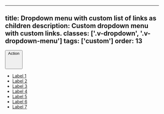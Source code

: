 <!--
 *              Copyright (c) 2025 Visa, Inc.
 *
 * Licensed under the Apache License, Version 2.0 (the "License");
 * you may not use this file except in compliance with the License.
 * You may obtain a copy of the License at
 *
 *         http://www.apache.org/licenses/LICENSE-2.0
 *
 * Unless required by applicable law or agreed to in writing, software
 * distributed under the License is distributed on an "AS IS" BASIS,
 * WITHOUT WARRANTIES OR CONDITIONS OF ANY KIND, either express or implied.
 * See the License for the specific language governing permissions and
 * limitations under the License.
 *
 -->
---
title: Dropdown menu with custom list of links as children
description: Custom dropdown menu with custom links. 
classes: ['.v-dropdown', '.v-dropdown-menu']
tags: ['custom']
order: 13
---

<button class="v-button v-dropdown" id="dropdown-button-label-with-list-links" aria-controls="dropdown-menu-label-with-list-links" aria-expanded="true">
  Action
  <svg focusable="false" aria-hidden="true" class="v-icon v-icon-visa v-icon-tiny" viewBox="0 0 16 16">
    <use href="#visa-chevron-up-tiny" />
  </svg>
</button>
<div class="v-surface v-dropdown-menu" id="dropdown-menu-label-with-list-links" aria-labelledby="dropdown-button-label-with-list-links" aria-hidden="false">
  <ul class="v-listbox v-listbox-scroll">
    <li class="v-listbox-item v-flex">
      <a href="javascript:window.location.href=window.location.href" class="v-link v-link-no-underline v-flex v-flex-grow"> Label 1 </a>
    </li>
    <li class="v-listbox-item">
      <a href="javascript:window.location.href=window.location.href" class="v-link v-link-no-underline v-flex v-flex-grow"> Label 2 </a>
    </li>
    <li class="v-listbox-item">
      <a href="javascript:window.location.href=window.location.href" class="v-link v-link-no-underline v-flex v-flex-grow"> Label 3 </a>
    </li>
    <li class="v-listbox-item">
      <a href="javascript:window.location.href=window.location.href" class="v-link v-link-no-underline v-flex v-flex-grow"> Label 4 </a>
    </li>
    <li class="v-listbox-item">
      <a href="javascript:window.location.href=window.location.href" class="v-link v-link-no-underline v-flex v-flex-grow"> Label 5 </a>
    </li>
    <li class="v-listbox-item">
      <a href="javascript:window.location.href=window.location.href" class="v-link v-link-no-underline v-flex v-flex-grow"> Label 6 </a>
    </li>
    <li class="v-listbox-item">
      <a href="javascript:window.location.href=window.location.href" class="v-link v-link-no-underline v-flex v-flex-grow"> Label 7 </a>
    </li>
  </ul>
</div>